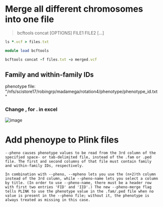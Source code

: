# Merge all different chromosomes into one file

> bcftools concat [OPTIONS] FILE1 FILE2 […​]

```ruby
ls *.vcf > files.txt

module load bcftools

bcftools concat -f files.txt -o merged.vcf
```
## Family and within-family IDs

phenotype file: "/nfs/scistore17/robingrp/madamega/rotation4/phenotype/phenotype_id.txt"

### Change , for . in excel

![image](https://github.com/sarabi98/rotation4_GWAS/assets/94226596/7553f5f4-6e82-4ba2-adb3-ccb9d286f612)

# Add phenoype to Plink files

```
--pheno causes phenotype values to be read from the 3rd column of the specified space- or tab-delimited file, instead of the .fam or .ped file. The first and second columns of that file must contain family and within-family IDs, respectively.

In combination with --pheno, --mpheno lets you use the (n+2)th column instead of the 3rd column, while --pheno-name lets you select a column by title. (In order to use --pheno-name, there must be a header row with first two entries 'FID' and 'IID'.) The new --pheno-merge flag tells PLINK to use the phenotype value in the .fam/.ped file when no value is present in the --pheno file; without it, the phenotype is always treated as missing in this case.
```


``` ruby


```
